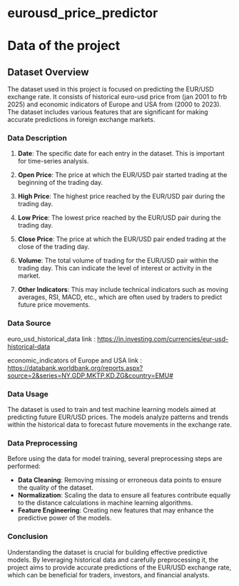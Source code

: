 # eurousd_price_predictor

# Data of the project
## Dataset Overview

The dataset used in this project is focused on predicting the EUR/USD exchange rate. It consists of historical euro-usd price from (jan 2001 to frb 2025) and economic indicators of Europe and USA from (2000 to 2023). The dataset includes various features that are significant for making accurate predictions in foreign exchange markets.

### Data Description

1. **Date**: The specific date for each entry in the dataset. This is important for time-series analysis.
   
2. **Open Price**: The price at which the EUR/USD pair started trading at the beginning of the trading day.
   
3. **High Price**: The highest price reached by the EUR/USD pair during the trading day.
   
4. **Low Price**: The lowest price reached by the EUR/USD pair during the trading day.
   
5. **Close Price**: The price at which the EUR/USD pair ended trading at the close of the trading day.
   
6. **Volume**: The total volume of trading for the EUR/USD pair within the trading day. This can indicate the level of interest or activity in the market.
   
7. **Other Indicators**: This may include technical indicators such as moving averages, RSI, MACD, etc., which are often used by traders to predict future price movements.

### Data Source

euro_usd_historical_data link : https://in.investing.com/currencies/eur-usd-historical-data

economic_indicators of Europe and USA link : https://databank.worldbank.org/reports.aspx?source=2&series=NY.GDP.MKTP.KD.ZG&country=EMU#


### Data Usage

The dataset is used to train and test machine learning models aimed at predicting future EUR/USD prices. The models analyze patterns and trends within the historical data to forecast future movements in the exchange rate.

### Data Preprocessing

Before using the data for model training, several preprocessing steps are performed:

- **Data Cleaning**: Removing missing or erroneous data points to ensure the quality of the dataset.
- **Normalization**: Scaling the data to ensure all features contribute equally to the distance calculations in machine learning algorithms.
- **Feature Engineering**: Creating new features that may enhance the predictive power of the models.

### Conclusion

Understanding the dataset is crucial for building effective predictive models. By leveraging historical data and carefully preprocessing it, the project aims to provide accurate predictions of the EUR/USD exchange rate, which can be beneficial for traders, investors, and financial analysts.

